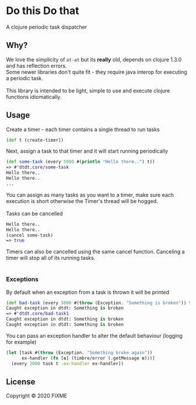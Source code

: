 # Do this Do that
A clojure periodic task dispatcher

## Why?
We love the simplicity of `at-at` but its **really</b>** old, depends on clojure 1.3.0
and has reflection errors.<br>
Some newer libraries don't quite fit - they require java interop for executing a periodic task.  
<br>
This library is intended to be light, simple to use and execute clojure functions idiomatically.

## Usage
Create a timer - each timer contains a single thread to run tasks
```clojure
(def t (create-timer))
```
Next, assign a task to that timer and it will start running periodically
```clojure
(def some-task (every 5000 #(println "Hello there..") t))
=> #'dtdt.core/some-task
Hello there..
Hello there..
...
```

You can assign as many tasks as you want to a timer, make sure each execution is short otherwise the Timer's thread will be hogged.<br><br>
Tasks can be cancelled
```clojure
Hello there..
Hello there..
(cancel some-task)
=> true
```
Timers can also be cancelled using the same cancel function. Canceling a timer will stop all of its running tasks.<br><br>

### Exceptions
By default when an exception from a task is thrown it will be printed
```clojure
(def bad-task (every 5000 #(throw (Exception. "Something is broken")) t))
Caught exception in dtdt: Something is broken
=> #'dtdt.core/bad-task1
Caught exception in dtdt: Something is broken
Caught exception in dtdt: Something is broken
```

You can pass an exception handler to alter the default behaviour (logging for example)
```clojure
(let [task #(throw (Exception. "Something broke again"))
      ex-handler (fn [e] (timbre/error (.getMessage e)))] 
  (every 2000 task t :ex-handler ex-handler))
```
## License

Copyright © 2020 FIXME
